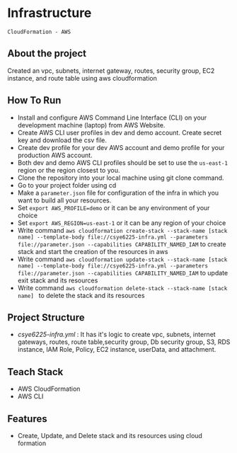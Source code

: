 # Infrastructure
``CloudFormation - AWS``

## About the project
Created an vpc, subnets, internet gateway, routes, security group, EC2 instance, and route table using aws cloudformation

## How To Run
* Install and configure AWS Command Line Interface (CLI) on your development machine (laptop) from AWS Website.
* Create AWS CLI user profiles in dev and demo account. Create secret key and download the csv file.
* Create dev profile for your dev AWS account and demo profile for your production AWS account.
* Both dev and demo AWS CLI profiles should be set to use the ``us-east-1`` region or the region closest to you.
* Clone the repository into your local machine using git clone command.
* Go to your project folder using cd
* Make a ``parameter.json`` file for configuration of the infra in which you want to build all your resources.
* Set ``export AWS_PROFILE=demo`` or it can be any environment of your choice  
* Set ``export AWS_REGION=us-east-1`` or it can be any region of your choice
* Write command ```aws cloudformation create-stack --stack-name [stack name] --template-body file://csye6225-infra.yml --parameters file://parameter.json --capabilities CAPABILITY_NAMED_IAM``` to create stack and start the creation of the resources in aws
* Write command ```aws cloudformation update-stack --stack-name [stack name] --template-body file://csye6225-infra.yml --parameters file://parameter.json --capabilities CAPABILITY_NAMED_IAM``` to update exit stack and its resources
* Write command ```aws cloudformation delete-stack --stack-name [stack name] ``` to delete the stack and its resources
  
## Project Structure
* *csye6225-infra.yml* : It has it's logic to create vpc, subnets, internet gateways, routes, route table,security group, Db security group, S3, RDS instance, IAM Role, Policy, EC2 instance, userData, and attachment.
  
## Teach Stack
* AWS CloudFormation
* AWS CLI

## Features
* Create, Update, and Delete stack and its resources using cloud formation